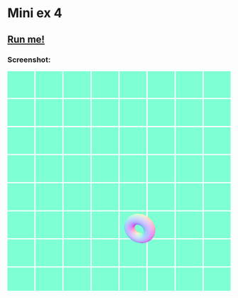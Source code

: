 # Mini ex 4

## [Run me!](https://rawgit.com/a9neh/Anines-mini_ex/gh-pages/miniex4/index.html)

### Screenshot:
![ScreenShot](https://raw.githubusercontent.com/a9neh/Anines-mini_ex/gh-pages/miniex4/Udklip.PNG)
